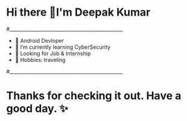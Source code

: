 # Hi there 👋I'm Deepak Kumar

#_______________________________________________

- 🔭 Android Devloper
- 🌱 I’m currently learning CyberSecurity
- 👀 Looking for Job & Internship
- 🚀 Hobbies: traveling


#_______________________________________________

# Thanks for checking it out. Have a good day. ✨
